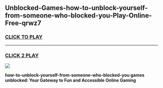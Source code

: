 
## Unblocked-Games-how-to-unblock-yourself-from-someone-who-blocked-you-Play-Online-Free-qrwz7
<h3>
<a href="https://premium76.site?title=how-to-unblock-yourself-from-someone-who-blocked-you&ref=26A">CLICK TO PLAY</a></h3>
<hr>

<h3>
<a href="https://premium76.site?title=how-to-unblock-yourself-from-someone-who-blocked-you&ref=26A">CLICK 2 PLAY</a>
  
</h3>

<a href="https://premium76.site?title=how-to-unblock-yourself-from-someone-who-blocked-you&ref=26A"><img src="https://clearcache.store/games.png"></a>


**how-to-unblock-yourself-from-someone-who-blocked-you games unblocked: Your Gateway to Fun and Accessible Online Gaming**
